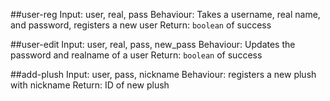 ##user-reg
Input: user, real, pass
Behaviour: Takes a username, real name, and password, registers a new user
Return: `boolean` of success

##user-edit
Input: user, real, pass, new_pass
Behaviour: Updates the password and realname of a user
Return: `boolean` of success

##add-plush
Input: user, pass, nickname
Behaviour: registers a new plush with nickname
Return: ID of new plush